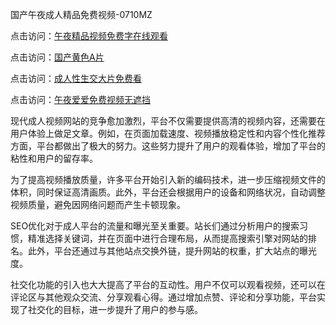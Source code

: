 国产午夜成人精品免费视频-0710MZ

点击访问：<a href="https://heiliaowzu4ur.pages.dev">午夜精品视频免费字在线观看</a>

点击访问：<a href="https://heiliaoxwd5i8.pages.dev">国产黄色A片</a>

点击访问：<a href="https://heiliao2dmwwy.pages.dev">成人性生交大片免费看</a>

点击访问：<a href="https://heiliaowt0d7p.pages.dev">午夜爱爱免费视频无遮挡</a>

现代成人视频网站的竞争愈加激烈，平台不仅需要提供高清的视频内容，还需要在用户体验上做足文章。例如，在页面加载速度、视频播放稳定性和内容个性化推荐方面，平台都做出了极大的努力。这些努力提升了用户的观看体验，增加了平台的粘性和用户的留存率。

为了提高视频播放质量，许多平台开始引入新的编码技术，进一步压缩视频文件的体积，同时保证高清画质。此外，平台还会根据用户的设备和网络状况，自动调整视频质量，避免因网络问题而产生卡顿现象。

SEO优化对于成人平台的流量和曝光至关重要。站长们通过分析用户的搜索习惯，精准选择关键词，并在页面中进行合理布局，从而提高搜索引擎对网站的排名。此外，平台还通过与其他站点交换外链，提升网站的权重，扩大站点的曝光度。

社交化功能的引入也大大提高了平台的互动性。用户不仅可以观看视频，还可以在评论区与其他观众交流、分享观看心得。通过增加点赞、评论和分享功能，平台实现了社交化的目标，进一步提升了用户的参与感。

<span style="display:none;">[Canonical link]( ）</span>
